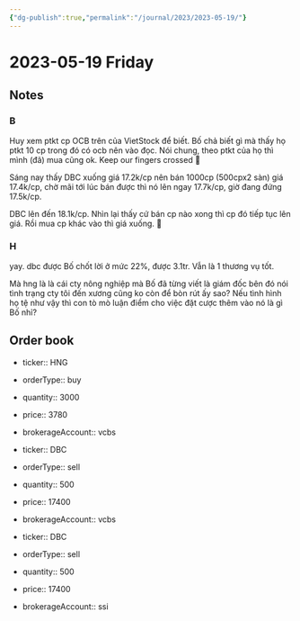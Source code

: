 ```yaml
---
{"dg-publish":true,"permalink":"/journal/2023/2023-05-19/"}
---
```


# 2023-05-19 Friday

## Notes

### B

Huy xem ptkt cp OCB trên của VietStock để biết. Bố chả biết gì mà thấy họ ptkt 10 cp trong đó có ocb nên vào đọc. Nói chung, theo ptkt của họ thì mình (đã) mua cũng ok. Keep our fingers crossed 🤞

Sáng nay thấy DBC xuống giá 17.2k/cp nên bán 1000cp (500cpx2 sàn) giá 17.4k/cp, chờ mãi tới lúc bán được thì nó lên ngay 17.7k/cp, giờ đang đứng 17.5k/cp.

DBC lên đến 18.1k/cp. Nhìn lại thấy cứ bán cp nào xong thì cp đó tiếp tục lên giá. Rồi mua cp khác vào thì giá xuống. 🤔

### H

yay. dbc được Bố chốt lời ở mức 22%, được 3.1tr. Vẫn là 1 thương vụ tốt.

Mà hng là là cái cty nông nghiệp mà Bố đã từng viết là giám đốc bên đó nói tình trạng cty tôi đến xương cũng ko còn để bòn rút ấy sao? Nếu tình hình họ tệ như vậy thì con tò mò luận điểm cho việc đặt cược thêm vào nó là gì Bố nhỉ?

## Order book

- ticker:: HNG
- orderType:: buy
- quantity:: 3000
- price:: 3780
- brokerageAccount:: vcbs

- ticker:: DBC
- orderType:: sell
- quantity:: 500
- price:: 17400
- brokerageAccount:: vcbs

- ticker:: DBC
- orderType:: sell
- quantity:: 500
- price:: 17400
- brokerageAccount:: ssi